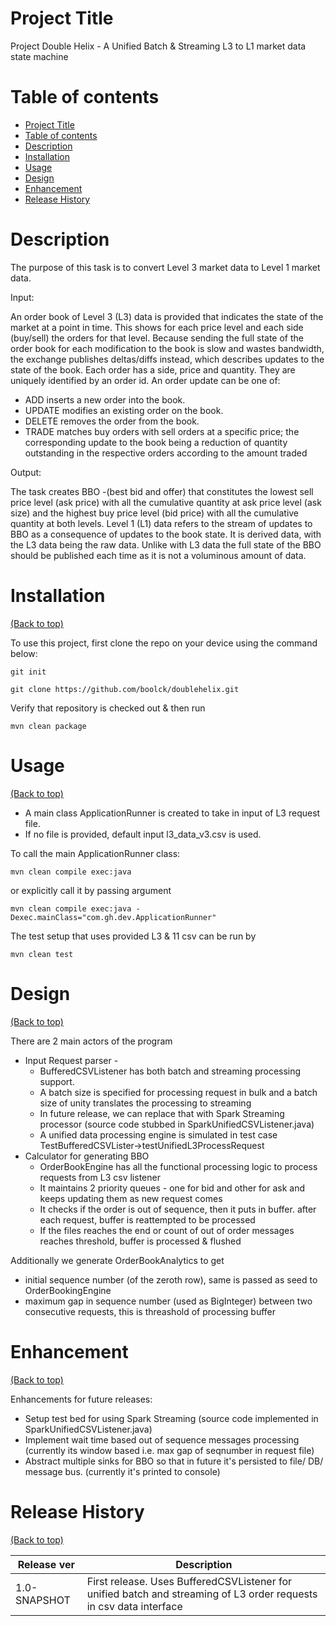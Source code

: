 <!-- Add banner here -->

# Project Title
Project Double Helix - A Unified Batch & Streaming L3 to L1 market data state machine

# Table of contents

- [Project Title](#project-title)
- [Table of contents](#table-of-contents)
- [Description](#description)
- [Installation](#installation)
- [Usage](#usage)
- [Design](#design)
- [Enhancement](#enhancement)
- [Release History](#release-history)

# Description
The purpose of this task is to convert Level 3 market data to Level 1 market data. 

Input:

An order book of Level 3 (L3) data is provided that indicates the state of the market at a point in time. This shows for each price level and each side (buy/sell) the orders for that level.
Because sending the full state of the order book for each modification to the book is slow and wastes bandwidth, the exchange publishes deltas/diffs instead, which describes updates to the state of the book.
Each order has a side, price and quantity. They are uniquely identified by an order id. An order update can be one of:
 - ADD inserts a new order into the book.
 - UPDATE modifies an existing order on the book.
 - DELETE removes the order from the book.
 - TRADE matches buy orders with sell orders at a specific price; the corresponding update to the book being a reduction of quantity outstanding in the respective orders according to the amount traded

Output:

The task creates BBO -(best bid and offer) that constitutes the lowest sell price level (ask price) with all the cumulative quantity at ask price level (ask size) and the highest buy price level (bid price) with all the cumulative quantity at both levels.
Level 1 (L1) data refers to the stream of updates to BBO as a consequence of updates to the book state. It is derived data, with the L3 data being the raw data. Unlike with L3 data the full state of the BBO should be published each time as it is not a voluminous amount of data.




# Installation
[(Back to top)](#table-of-contents)

To use this project, first clone the repo on your device using the command below:

```git init```

```git clone https://github.com/boolck/doublehelix.git``` 

Verify that repository is checked out & then run

```mvn clean package```

# Usage
[(Back to top)](#table-of-contents)

- A main class ApplicationRunner is created to take in input of L3 request file. 
- If no file is provided, default input l3_data_v3.csv is used.

To call the main ApplicationRunner class:

```mvn clean compile exec:java```

or explicitly call it by passing argument

```mvn clean compile exec:java -Dexec.mainClass="com.gh.dev.ApplicationRunner"```

The test setup that uses provided L3 & 11 csv can be run by 

```mvn clean test```

# Design
[(Back to top)](#table-of-contents)

There are 2 main actors of the program
- Input Request parser - 
    - BufferedCSVListener has both batch and streaming processing support. 
    - A batch size is specified for processing request in bulk and a batch size of unity translates the processing to streaming
    - In future release, we can replace that with Spark Streaming processor (source code stubbed in SparkUnifiedCSVListener.java)
    - A unified data processing engine is simulated in test case TestBufferedCSVLister->testUnifiedL3ProcessRequest
-  Calculator for generating BBO 
    - OrderBookEngine has all the functional processing logic to process requests from L3 csv listener
    - It maintains 2 priority queues - one for bid and other for ask and keeps updating them as new request comes
    - It checks if the order is out of sequence, then it puts in buffer. after each request, buffer is reattempted to be processed
    - If the files reaches the end or count of out of order messages reaches threshold, buffer is processed & flushed

Additionally we generate OrderBookAnalytics to get 
- initial sequence number (of the zeroth row), same is passed as seed to OrderBookingEngine
- maximum gap in sequence number (used as BigInteger) between two consecutive requests, this is threashold of processing buffer

# Enhancement
[(Back to top)](#table-of-contents)

Enhancements for future releases:
- Setup test bed for using Spark Streaming (source code implemented in SparkUnifiedCSVListener.java)
- Implement wait time based out of sequence messages processing (currently its window based i.e. max gap of seqnumber in request file) 
- Abstract multiple sinks for BBO so that in future it's persisted to file/ DB/ message bus. (currently it's printed to console)

# Release History
[(Back to top)](#table-of-contents)

| Release ver  | Description                                                                                                        |
|--------------|--------------------------------------------------------------------------------------------------------------------|
| 1.0-SNAPSHOT | First release. Uses BufferedCSVListener for unified batch and streaming of L3 order requests in csv data interface |

